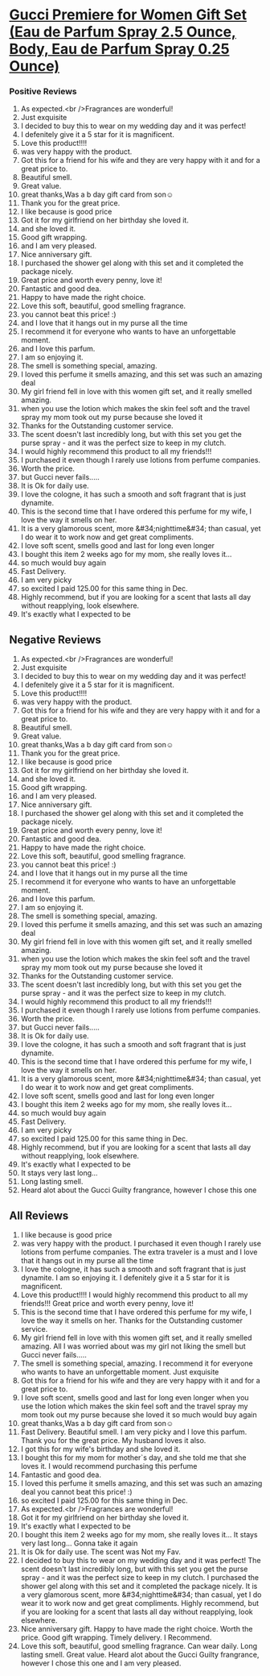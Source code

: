 # [Gucci Premiere for Women Gift Set (Eau de Parfum Spray 2.5 Ounce, Body, Eau de Parfum Spray 0.25 Ounce)](https://products.checkmycream.com/products/Gucci-Premiere-for-Women-Gift-Set-(Eau-de-Parfum-Spray-2.5-Ounce-Body-Eau-de-Parfum-Spray-0.25-Ounce).html)

### Positive Reviews

<ol>
      <li>As expected.&lt;br /&gt;Fragrances are wonderful!</li>
      <li>Just exquisite</li>
      <li>I decided to buy this to wear on my wedding day and it was perfect!</li>
      <li>I defenitely give it a 5 star for it is magnificent.</li>
      <li>Love this product!!!!</li>
      <li>was very happy with the product.</li>
      <li>Got this for a friend for his wife and they are very happy with it and for a great price to.</li>
      <li>Beautiful smell.  </li>
      <li>Great value.  </li>
      <li>great thanks,Was a b day gift card from son☺</li>
      <li>Thank you for the great price.</li>
      <li>I like because  is good price</li>
      <li>Got it for my girlfriend on her birthday she loved it.</li>
      <li>and she loved it.</li>
      <li>Good gift wrapping.</li>
      <li>and I am very pleased.</li>
      <li>Nice anniversary gift.</li>
      <li>I purchased the shower gel along with this set and it completed the package nicely.</li>
      <li>Great price and worth every penny, love it!</li>
      <li>Fantastic and good dea.</li>
      <li>Happy to have made the right choice.</li>
      <li>Love this soft, beautiful, good smelling fragrance.  </li>
      <li>you cannot beat this price! :)</li>
      <li>and I love that it hangs out in my purse all the time</li>
      <li>I recommend it for everyone who wants to have an unforgettable moment.</li>
      <li>and I love this parfum.  </li>
      <li>I am so enjoying it.</li>
      <li>The smell is something special, amazing.</li>
      <li>I loved this perfume it smells amazing, and this set was such an amazing deal</li>
      <li>My girl friend fell in love with this women gift set, and it really smelled amazing.</li>
      <li>when you use the lotion which makes the skin feel soft and the travel spray my mom took out my purse because she loved it</li>
      <li>Thanks for the Outstanding customer service.</li>
      <li>The scent doesn&#x27;t last incredibly long, but with this set you get the purse spray - and it was the perfect size to keep in my clutch.  </li>
      <li>I would highly recommend this product to all my friends!!!</li>
      <li>I purchased it even though I rarely use lotions from perfume companies.</li>
      <li>Worth the price.</li>
      <li>but Gucci never fails.....</li>
      <li>It is Ok for daily use.</li>
      <li>I love the cologne, it has such a smooth and soft fragrant that is just dynamite.</li>
      <li>This is the second time that I have ordered this perfume for my wife, I love the way it smells on her.  </li>
      <li>It is a very glamorous scent, more &amp;#34;nighttime&amp;#34; than casual, yet I do wear it to work now and get great compliments.</li>
      <li>I love soft scent, smells good and last for long even longer</li>
      <li>I bought this item 2 weeks ago for my mom, she really loves it...</li>
      <li>so much would buy again</li>
      <li>Fast Delivery.  </li>
      <li>I am very picky</li>
      <li>so excited I paid 125.00 for this same thing in Dec.</li>
      <li>Highly recommend, but if you are looking for a scent that lasts all day without reapplying, look elsewhere.</li>
      <li>It&#x27;s exactly what I expected to be</li>
</ol>


<h2>Negative Reviews</h2>
<ol>
<li> As expected.&lt;br /&gt;Fragrances are wonderful!</li>
<li> Just exquisite</li>
<li> I decided to buy this to wear on my wedding day and it was perfect!</li>
<li> I defenitely give it a 5 star for it is magnificent.</li>
<li> Love this product!!!!</li>
<li> was very happy with the product.</li>
<li> Got this for a friend for his wife and they are very happy with it and for a great price to.</li>
<li> Beautiful smell.  </li>
<li> Great value.  </li>
<li> great thanks,Was a b day gift card from son☺</li>
<li> Thank you for the great price.</li>
<li> I like because  is good price</li>
<li> Got it for my girlfriend on her birthday she loved it.</li>
<li> and she loved it.</li>
<li> Good gift wrapping.</li>
<li> and I am very pleased.</li>
<li> Nice anniversary gift.</li>
<li> I purchased the shower gel along with this set and it completed the package nicely.</li>
<li> Great price and worth every penny, love it!</li>
<li> Fantastic and good dea.</li>
<li> Happy to have made the right choice.</li>
<li> Love this soft, beautiful, good smelling fragrance.  </li>
<li> you cannot beat this price! :)</li>
<li> and I love that it hangs out in my purse all the time</li>
<li> I recommend it for everyone who wants to have an unforgettable moment.</li>
<li> and I love this parfum.  </li>
<li> I am so enjoying it.</li>
<li> The smell is something special, amazing.</li>
<li> I loved this perfume it smells amazing, and this set was such an amazing deal</li>
<li> My girl friend fell in love with this women gift set, and it really smelled amazing.</li>
<li> when you use the lotion which makes the skin feel soft and the travel spray my mom took out my purse because she loved it</li>
<li> Thanks for the Outstanding customer service.</li>
<li> The scent doesn&#x27;t last incredibly long, but with this set you get the purse spray - and it was the perfect size to keep in my clutch.  </li>
<li> I would highly recommend this product to all my friends!!!</li>
<li> I purchased it even though I rarely use lotions from perfume companies.</li>
<li> Worth the price.</li>
<li> but Gucci never fails.....</li>
<li> It is Ok for daily use.</li>
<li> I love the cologne, it has such a smooth and soft fragrant that is just dynamite.</li>
<li> This is the second time that I have ordered this perfume for my wife, I love the way it smells on her.  </li>
<li> It is a very glamorous scent, more &amp;#34;nighttime&amp;#34; than casual, yet I do wear it to work now and get great compliments.</li>
<li> I love soft scent, smells good and last for long even longer</li>
<li> I bought this item 2 weeks ago for my mom, she really loves it...</li>
<li> so much would buy again</li>
<li> Fast Delivery.  </li>
<li> I am very picky</li>
<li> so excited I paid 125.00 for this same thing in Dec.</li>
<li> Highly recommend, but if you are looking for a scent that lasts all day without reapplying, look elsewhere.</li>
<li> It&#x27;s exactly what I expected to be</li>
<li> It stays very last long...</li>
<li> Long lasting smell.</li>
<li> Heard alot about the Gucci Guilty frangrance, however I chose this one</li>
</ol>

<h2>All Reviews</h2>

<ol>
    <li> I like because  is good price</li>
    <li> was very happy with the product. I purchased it even though I rarely use lotions from perfume companies. The extra traveler is a must and I love that it hangs out in my purse all the time</li>
    <li> I love the cologne, it has such a smooth and soft fragrant that is just dynamite. I am so enjoying it. I defenitely give it a 5 star for it is magnificent.</li>
    <li> Love this product!!!! I would highly recommend this product to all my friends!!! Great price and worth every penny, love it!</li>
    <li> This is the second time that I have ordered this perfume for my wife, I love the way it smells on her.  Thanks for the Outstanding customer service.</li>
    <li> My girl friend fell in love with this women gift set, and it really smelled amazing. All I was worried about was my girl not liking the smell but Gucci never fails.....</li>
    <li> The smell is something special, amazing. I recommend it for everyone who wants to have an unforgettable moment. Just exquisite</li>
    <li> Got this for a friend for his wife and they are very happy with it and for a great price to.</li>
    <li> I love soft scent, smells good and last for long even longer when you use the lotion which makes the skin feel soft and the travel spray my mom took out my purse because she loved it so much would buy again</li>
    <li> great thanks,Was a b day gift card from son☺</li>
    <li> Fast Delivery.  Beautiful smell.  I am very picky and I love this parfum.  Thank you for the great price. My husband loves it also.</li>
    <li> I got this for my wife&#x27;s birthday and she loved it.</li>
    <li> I bought this for my mom for mother&#x60;s day, and she told me that she loves it. I would recommend purchasing this perfume</li>
    <li> Fantastic and good dea.</li>
    <li> I loved this perfume it smells amazing, and this set was such an amazing deal you cannot beat this price! :)</li>
    <li> so excited I paid 125.00 for this same thing in Dec.</li>
    <li> As expected.&lt;br /&gt;Fragrances are wonderful!</li>
    <li> Got it for my girlfriend on her birthday she loved it.</li>
    <li> It&#x27;s exactly what I expected to be</li>
    <li> I bought this item 2 weeks ago for my mom, she really loves it... It stays very last long... Gonna take it again</li>
    <li> It is Ok for daily use. The scent was Not my Fav.</li>
    <li> I decided to buy this to wear on my wedding day and it was perfect! The scent doesn&#x27;t last incredibly long, but with this set you get the purse spray - and it was the perfect size to keep in my clutch.  I purchased the shower gel along with this set and it completed the package nicely. It is a very glamorous scent, more &amp;#34;nighttime&amp;#34; than casual, yet I do wear it to work now and get great compliments. Highly recommend, but if you are looking for a scent that lasts all day without reapplying, look elsewhere.</li>
    <li> Nice anniversary gift. Happy to have made the right choice. Worth the price. Good gift wrapping. Timely delivery. I Recommend.</li>
    <li> Love this soft, beautiful, good smelling fragrance.  Can wear daily. Long lasting smell. Great value.  Heard alot about the Gucci Guilty frangrance, however I chose this one and I am very pleased.</li>
</ol>




